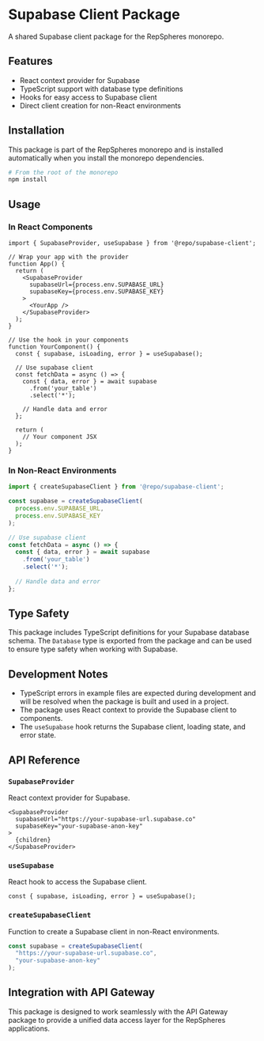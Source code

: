 # Supabase Client Package

A shared Supabase client package for the RepSpheres monorepo.

## Features

- React context provider for Supabase
- TypeScript support with database type definitions
- Hooks for easy access to Supabase client
- Direct client creation for non-React environments

## Installation

This package is part of the RepSpheres monorepo and is installed automatically when you install the monorepo dependencies.

```bash
# From the root of the monorepo
npm install
```

## Usage

### In React Components

```tsx
import { SupabaseProvider, useSupabase } from '@repo/supabase-client';

// Wrap your app with the provider
function App() {
  return (
    <SupabaseProvider 
      supabaseUrl={process.env.SUPABASE_URL} 
      supabaseKey={process.env.SUPABASE_KEY}
    >
      <YourApp />
    </SupabaseProvider>
  );
}

// Use the hook in your components
function YourComponent() {
  const { supabase, isLoading, error } = useSupabase();
  
  // Use supabase client
  const fetchData = async () => {
    const { data, error } = await supabase
      .from('your_table')
      .select('*');
    
    // Handle data and error
  };
  
  return (
    // Your component JSX
  );
}
```

### In Non-React Environments

```ts
import { createSupabaseClient } from '@repo/supabase-client';

const supabase = createSupabaseClient(
  process.env.SUPABASE_URL,
  process.env.SUPABASE_KEY
);

// Use supabase client
const fetchData = async () => {
  const { data, error } = await supabase
    .from('your_table')
    .select('*');
  
  // Handle data and error
};
```

## Type Safety

This package includes TypeScript definitions for your Supabase database schema. The `Database` type is exported from the package and can be used to ensure type safety when working with Supabase.

## Development Notes

- TypeScript errors in example files are expected during development and will be resolved when the package is built and used in a project.
- The package uses React context to provide the Supabase client to components.
- The `useSupabase` hook returns the Supabase client, loading state, and error state.

## API Reference

### `SupabaseProvider`

React context provider for Supabase.

```tsx
<SupabaseProvider 
  supabaseUrl="https://your-supabase-url.supabase.co" 
  supabaseKey="your-supabase-anon-key"
>
  {children}
</SupabaseProvider>
```

### `useSupabase`

React hook to access the Supabase client.

```tsx
const { supabase, isLoading, error } = useSupabase();
```

### `createSupabaseClient`

Function to create a Supabase client in non-React environments.

```ts
const supabase = createSupabaseClient(
  "https://your-supabase-url.supabase.co",
  "your-supabase-anon-key"
);
```

## Integration with API Gateway

This package is designed to work seamlessly with the API Gateway package to provide a unified data access layer for the RepSpheres applications.
